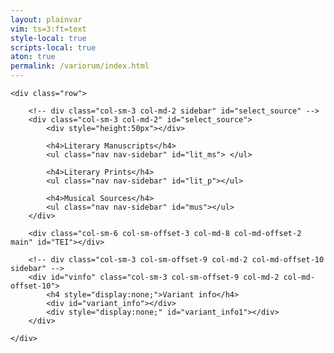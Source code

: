 ```yaml
---
layout: plainvar
vim: ts=3:ft=text
style-local: true
scripts-local: true
aton: true
permalink: /variorum/index.html
---
```


<div class="container-fluid">


	<div class="row">

		<!-- div class="col-sm-3 col-md-2 sidebar" id="select_source" -->
		<div class="col-sm-3 col-md-2" id="select_source">
			<div style="height:50px"></div>

			<h4>Literary Manuscripts</h4>
			<ul class="nav nav-sidebar" id="lit_ms"> </ul>

			<h4>Literary Prints</h4>
			<ul class="nav nav-sidebar" id="lit_p"></ul>

			<h4>Musical Sources</h4>
			<ul class="nav nav-sidebar" id="mus"></ul>
		</div>

		<div class="col-sm-6 col-sm-offset-3 col-md-8 col-md-offset-2 main" id="TEI"></div>

		<!-- div class="col-sm-3 col-sm-offset-9 col-md-2 col-md-offset-10 sidebar" -->
		<div id="vinfo" class="col-sm-3 col-sm-offset-9 col-md-2 col-md-offset-10">
			<h4 style="display:none;">Variant info</h4>
			<div id="variant_info"></div>
			<div style="display:none;" id="variant_info1"></div>
		</div>

	</div>
</div>


<script>


function adjustVariants() {
	var active = document.querySelector("tei-seg.variant.active");

	if (VARIANTID) {
		READINGS[VARIANTID] = {};
	}
	var cleanactive = "";
	if (active) {
		active = active.textContent;
		cleanactive = cleanText(active);
	} else {
		active = null;
		cleanactive = null;
	}

	var newroot = document.querySelector("#variant_info");
	var root = document.querySelector("div#variant_info1");
	if (!root) {
		console.log("NO VARIANT INFO");
		if (newroot) {
			newroot.innerHTML = "";
		} 
		return;
	}
	var divs = root.querySelectorAll("div");
	if (divs.length == 0) {
		console.log("DID NOT FIND ANY DIFFs in DIV");
		if (newroot) {
			newroot.innerHTML = "";
		} 
		return;
	}
	// console.log("DIVS", divs);
	var data = [];
	var ps;
	var i;
	var j;
	var sources;
	var rawtext;
	var pieces;
	for (i=0; i<divs.length; i++) {
		data[i] = {};
		ps = divs[i].querySelectorAll("p.variant_text");
		if (ps.length == 0) {
			continue;
		}
		data[i].variant_text = [];
		var value = ps[0].textContent;
		// Remove punctuation at the end of the string
		value = value.replace(/[:;,.?!]\s*$/, "");
		rawtext = value;
		data[i].variant_text.push(value);
		data[i].compare_text = cleanText(value);
		ps = divs[i].querySelector("p");
		if (!ps) {
			continue;
		}
		data[i].sources = extractSourceList(ps.innerHTML);
		if (VARIANTID) {
			var vinfo = READINGS[VARIANTID];
			if (vinfo) {
				for (j=0; j<data[i].sources.length; j++) {
					vinfo[data[i].sources[j]] = rawtext;
				}
			}
		}
	}
	data = mergeSimilarVariants(data);
	content = createContent(data, cleanactive, active);
	newroot = document.querySelector("#variant_info");
	if (newroot) {
		// console.log("UPDATING OUTPUT");
		newroot.innerHTML = content;
	} else {
		console.log("CANNOT FIND #variant_info");
	}
	// console.log("OUTPUT data = ", data);
}



//////////////////////////////
//
// addVariant --
//

function addVariant(list1, list2) {
	var found;
	var i;
	var j;
	var output = [];
	for (i=0; i<list1.length; i++) {
		output.push(list1[i]);
	}

	for (i=0; i<list2.length; i++) {
		found = 0;
		for (j=0; j<list1.length; j++) {
			if (list1[j] === list2[i]) {
				found = 1;
				break;
			}
		}
		if (!found) {
			output.push(list2[i]);
		}
	}
	output = output.sort(function(a, b) { 
		return a.toLowerCase().localeCompare(b.toLowerCase(),  'en')});
	return output;
}



//////////////////////////////
//
// extractSourceList --
//

function extractSourceList(text) {
	//	pieces = text.split(/\s*,\s*/);
	var matches = text.match(/(?<=\/source\/)([^"]+)(?=">)/g);
	if (!matches) {
		return [];
	}
	var output = matches;
	return output;
}



//////////////////////////////
//
// putConcordancesFirst --
//

function putConcordancesFirst(a, b) {
	var testingA = a.compare_text;
	var testingB = b.compare_text;
	if (testingA === CLEANACTIVE) {
		// force concordance to top of list
		return -1;
	}
	if (testingB === CLEANACTIVE) {
		// force concordance to top of list
		return +1;
	}
	// otherwise sort by manuscript/print/setting:
	return compareSources(a.sources[0], b.sources[0]);
}



//////////////////////////////
//
// createContent --
//

var CLEANACTIVE;

function createContent(data, cleanactive, rawactive) {
	CLEANACTIVE = cleanactive;
	var output = "";
	var newdata = data.sort(putConcordancesFirst);

	var start = 0;
	output += "<h1>Concordances</h1>";
	if (newdata[start].compare_text == cleanactive) {
		output += createEntryText(newdata[0], cleanactive, rawactive);
		start++;
	} else {
		output += "<h2>None</h2>";
		output += "<hr/>";
	}

	output += "<h1>Variants</h1> ";

	if (start == newdata.length) {
		output += "<h2>None</h2>";
	} else {
		for (var i=start; i<newdata.length; i++) {
			output += createEntryText(newdata[i], cleanactive, rawactive);
		}
	}
	return output;
}




//////////////////////////////
//
// createEntryText --
//

function createEntryText(entry, cleanactive, rawactive) {
	var output = "";
	output += "<div>";
	output += "<p>";
	output += createSourceList(entry.sources);
	output += "</p>";
	output += "<p class='variant_text'>";
	output += createVariantText(entry.variant_text, cleanactive, rawactive);
	output += "</p>";
	output += "<hr/>";
	output += "</div>";
	return output;
}



//////////////////////////////
//
// createSourceList --
//


function createSourceList(list) {
	var newlist = sortSourceList(list);
	var clist = compactList(newlist);
	var output = "";
	for (var i=0; i<clist.length; i++) {
		output += clist[i];
		if (i < clist.length - 1) {
			output += ", ";
		}
	}
	return output;
}



//////////////////////////////
//
// compactList --
//

function compactList(list) {
	var output = [];
	var matches;
	var entry;
	var testp;;
	var name;
	var abbr;
	var rawtext;
	var id;
	var nabbr;
	var popup;
	var info;
	var voice;
	var previous = "";
	for (var i=0; i<list.length; i++) {
		matches = list[i].match(/^(T[a-z][a-z]\d+[a-z]+)-(.*)/)

		if (matches) {
			voice = matches[2];
			id = list[i].replace(/-.*/, "");
			var vid = id + "-" + voice;
			// A musical setting source;
			testp = matches[1];
			name = matches[2];
			matches = name.match(/^([A-Z])/);
			if (matches) {
				abbr = matches[1];
			} else {
				abbr = "X";
			}
			matches = name.match(/_(.*)/);
			if (matches) {
				nabbr = matches[1];
			} else {
				nabbr = "";
			}
			popup = null;
			info = SETTINGS[id];
			if (info) {
				popup = info.CATALOGNUM + ": ";
				popup += info.COMPOSER;
				if (info.NORMPUBSHORT) {
					popup += "; " + info.NORMPUBSHORT;
				}
				if (info.PRINCEPSLOC) {
					popup += ": " + info.PRINCEPSLOC;
				}
				if (info.PRINCEPSYEAR) {
					popup += ", " + info.PRINCEPSYEAR;
				}
				if (info.PRINCEPSRISM) {
					popup += " (RISM " + info.PRINCEPSRISM + ")";
				}

				if (VARIANTID) {
					var vinfo = READINGS[VARIANTID];
					if (vinfo) {
						rawtext = vinfo[list[i]]
						if (rawtext) {
							rawtext = rawtext.replace(/["]/g, "");
							popup += '. Variant text: ' + rawtext;
						}
					}
				}

			}
			if (testp === previous) {
				entry = output[output.length-1];
				entry += '<a';
				if (popup) {
					entry += ' title="' + popup + '"';
				}
				entry += ' href="#/source/' + vid + '">';
				entry += abbr;
				if (nabbr) {
					entry += "<sub>" + nabbr + "</sub>";
				}
				entry += "</a>";
				output[output.length-1] = entry;
			} else {
				entry = testp + ":";
				entry += '<a';
				if (popup) {
					entry += ' title="' + popup + '"';
				}
				entry += ' href="#/source/' + vid + '">';
				entry += abbr;
				if (nabbr) {
					entry += "<sub>" + nabbr + "</sub>";
				}
				entry += "</a>";
				output.push(entry);
			}
			previous = testp;
		} else {
			// Either a manuscript or a print source
			popup = null;
			info = MANUSCRIPTS[list[i]];
			if (info) {
				popup = list[i] + ": " + info.SIGLUM + ", " + info.LOCATION;
				if (info.DATING) {
					popup += ", " + info.DATING;
				}
				if (info.DESCRIPTION) {
					popup += ", " + info.DESCRIPTION;
				}
				popup = popup.replace(/"/g, "");
				popup = popup.replace(/<.*?>/g, "");
			}
			if (!info) {
				info = PRINTS[list[i]];
				if (info) {
					popup = list[i] + ": " + info.PRINTTITLE;
					if (info.PUBLISHER) {
						popup += ", " + info.PUBLISHER;
					}
					if (info.PUBLOCATION) {
						popup += ", " + info.PUBLOCATION;
					}
					if (info.PUBYEAR) {
						popup += ", " + info.PUBYEAR;
					}
					popup = popup.replace(/"/g, "");
					popup = popup.replace(/<.*?>/g, "");
				}
			}

			if (popup) {
				if (VARIANTID) {
					var vinfo = READINGS[VARIANTID];
					if (vinfo) {
						rawtext = vinfo[list[i]]
						if (rawtext) {
							rawtext = rawtext.replace(/["]/g, "");
							popup += '. Variant text: ' + rawtext;
						}
					}
				}
			}

			entry = "<a ";
			if (popup) {
				entry += "title=\"" + popup + "\"";
			}
			entry += " href='#/source/" + list[i] + "'>" + list[i] + "</a>";
			output.push(entry);
		}
	}

	return output;
}



//////////////////////////////
//
// sortSourceList --
//

function sortSourceList(list) {
	return list.sort(function(a, b) { return compareSources(a, b); });
}


//////////////////////////////
//
// compareSources --
//

function compareSources(a, b) {
		var atype = 0;
		var btype = 0;

		if (a.match(/^S\d+$/)) {
			atype = 2;
		} else if (a.match(/^T[a-z]{2}\d+/)) {
			atype = 3;
		} else {
			atype = 1;
		}

		if (b.match(/^S\d+$/)) {
			btype = 2;
		} else if (b.match(/^T[a-z]{2}\d+/)) {
			btype = 3;
		} else {
			btype = 1;
		}

		if (atype > btype) {
			return +1;
		} else if (atype < btype) {
			return -1;
		}

		var matchesA = a.match(/^(T[a-z][a-z]\d+[a-z]+)-(.*)/);
		var matchesB = b.match(/^(T[a-z][a-z]\d+[a-z]+)-(.*)/);
		if (matchesA && matchesB) {
			var idA = matchesA[1];
			var idB = matchesB[1];
			if (idA > idB) {
				return 1;
			} else if (idA < idB) {
				return -1;
			}
			// the IDs are the same so sort by instrument;
			var nameA = matchesA[1];
			var nameB = matchesB[1];
			var testA = 0;
			var testB = 0;

			if      (nameA.match(/Cant/i))    { testA = 1; }
			else if (nameA.match(/Alt/i))     { testA = 2; }
			else if (nameA.match(/Tenor/i))   { testA = 3; }
			else if (nameA.match(/Bass/i))    { testA = 4; }
			else if (nameA.match(/Quint/i))   { testA = 5; }
			else if (nameA.match(/Sest/i))    { testA = 6; }
			else if (nameA.match(/Sept/i))    { testA = 7; }
			else if (nameA.match(/Ott/i))     { testA = 8; }
			else if (nameA.match(/Non/i))     { testA = 9; }
			else if (nameA.match(/^Deci/i))   { testA = 10; }
			matchesA = nameA.match(/_(\d)/);
			if (matchesA) {
				testA += parseInt(matchesA[1])/10.0;
			}
			// 11 and 12 also in one case

			if      (nameB.match(/Cant/i))    { testB = 1; }
			else if (nameB.match(/Alt/i))     { testB = 2; }
			else if (nameB.match(/Tenor/i))   { testB = 3; }
			else if (nameB.match(/Bass/i))    { testB = 4; }
			else if (nameB.match(/Quint/i))   { testB = 5; }
			else if (nameB.match(/Sest/i))    { testB = 6; }
			else if (nameB.match(/Sept/i))    { testB = 7; }
			else if (nameB.match(/Ott/i))     { testB = 8; }
			else if (nameB.match(/Non/i))     { testB = 9; }
			else if (nameB.match(/^Deci/i))   { testB = 10; }
			matchesB = nameB.match(/_(\d)/);
			if (matchesB) {
				testB += parseInt(matchesB[1])/10.0;
			}
			// 11 and 12 also in one case

			if (testA > testB) { return 1; }
			if (testA < testB) { return -1; }
			return 0;
		}

		var pmatchA = a.match(/^S(\d+)/);
		var pmatchB = a.match(/^S(\d+)/);
		if (pmatchA && pmatchB) {
			var valueA = parseInt(pmatchA[1]);
			var valueB = parseInt(pmatchB[1]);
			if (valueA < valueB) {
				return -1;
			} else if (valueA < valueB) {
				return +1;
			} else {
				return 0;
			}
		}

		return a.localeCompare(b);
	}




//////////////////////////////
//
// getPopupTitleForRawVariant -- returns a title that is a list of the
//    sources that use that exact variant spelling/punctuation.
//

function getPopupTitleForRawVariant(vinfo, matchtext) {
	if (!vinfo) {
		return "";
	}
	var title = "";
	var list = [];
	var keys = Object.keys(vinfo);
	for (var j=0; j<keys.length; j++) {
		if (vinfo[keys[j]] === matchtext) {
			list.push(keys[j]);
		}
	}
	var pid;
	var id;
	var voice;
	var value;
	var matches;
	var pmatches;
	if (list.length > 0) {
		for (j=0; j<list.length; j++) {
			value = list[j];
			matches = value.match(/^(T[a-z][a-z]\d+[a-z]+)-([A-Z].*)/);
			if (matches) {
				// a musical setting.
				id = matches[1];
				voice = matches[2];
				voice = voice.replace(/[a-z_]+/g, "");

				// check if the previous entry is the same setting and
				// contract if so.
				pmatches = null;
				if (j > 0) {
					pmatches = list[j-1].match(/^(T[a-z][a-z]\d+[a-z]+)-(.*)/);
				}
				if (pmatches) {
					pid = pmatches[1];
					if (pid === id) {
						// contract with last entry
						title = title.replace(/,\s*$/, "");
						title += voice;
					} else {
						// new entry for setting
						title += id + "-" + voice;
					}
				} else {
					// new entry for setting
					title += id + "-" + voice;
				}
			} else {
				// a manuscript or a print, so no contracting of the ids:
				title += list[j];
			}
			if (j < list.length - 1) {
				title += ", ";
			}
		}
	}
	return title;
}



//////////////////////////////
//
// createVariantText --
//

function createVariantText(list, cleanactive, rawactive) {
	var output = "";
	var testing;
	var best = "";
	var i;
	var vinfo;
	if (VARIANTID) {
		vinfo = READINGS[VARIANTID];
	}

	// display exact match:
	for (i=0; i<list.length; i++) {
		if (list[i] === rawactive) {
			title = getPopupTitleForRawVariant(vinfo, list[i]);
			output += "<span";
			if (title) {	
				output += " title='" + title + "'";
			}
			output += " class='variant active'>";
			output += list[i];
			output += "</span>";
			output += "<br/>";
		}
	}

	// display non-exact matches:
	for (i=0; i<list.length; i++) {
		if (list[i] === rawactive) {
			continue;
		}
		testing = cleanText(list[i]);
		output += "<span";
		title = getPopupTitleForRawVariant(vinfo, list[i]);
		if (title) {	
			output += " title='" + title + "'";
		}
		if (testing === cleanactive) {
			output += " class='variant active'>";
		} else {
			output += ">";
		}
		output += list[i];
		output += "</span>";
		if (i < list.length - 1) {
			output += "<br/>";
		}
	}

	return output;
}


var observer = new MutationObserver(adjustVariants);
var node = document.querySelector("div#variant_info1");
if (node) {
	console.log("OBSERVING NODE", node);
	observer.observe(node, { childList: true, subtree: true })
} else {
	console.log("NODE IS ", node);
}



//////////////////////////////
//
// mergeSimilarVariants --
//

function mergeSimilarVariants(data) {
	var entries = {};
	var i;
	var id;

	for (i=0; i<data.length; i++) {
		id = data[i].compare_text;
		if (!entries[id]) {
			entries[id] = data[i];
			continue;
		}
		// console.log("MERGING", data[i].variant_text[0], "WITH", id);
		entries[id] = mergeEntries(entries[id], data[i]);
	}
	var keys = Object.keys(entries);
	var output = [];
	for (i=0; i<keys.length; i++) {
		output[i] = entries[keys[i]];
	}
	return output;
}



//////////////////////////////
//
// mergeEntries --
//

function mergeEntries(obj1, obj2) {
	// obj1.variant_text = obj1.variant_text.concat(obj2.variant_text);
	obj1.variant_text = addVariant(obj1.variant_text, obj2.variant_text);
	obj1.sources = obj1.sources.concat(obj2.sources);
	return obj1;
}



//////////////////////////////
//
// cleanText -- Remvoe punctionation
//

function cleanText(text) {
	text = text.toLowerCase();

	// remove accents
	text = text.replace(/é/g, "e");
	text = text.replace(/è/g, "e");
	text = text.replace(/ó/g, "o");
	text = text.replace(/ò/g, "o");
	text = text.replace(/í/g, "i");
	text = text.replace(/ì/g, "i");
	text = text.replace(/ú/g, "u");
	text = text.replace(/ù/g, "u");
	text = text.replace(/á/g, "a");
	text = text.replace(/à/g, "a");

	// replace spelling variants
	text = text.replace(/ & /g, " e ");   // &  => e
	text = text.replace(/\bet\b/g, "e");  // et => e
	text = text.replace(/\bhai\b/g, "ahi");
	text = text.replace(/\bh?aime\b/g, "ahime");
	text = text.replace(/\banc'?h?ora?/g, "ancora");
	text = text.replace(/\bapria\b/g, "apriva");
	text = text.replace(/\bardiva\b/g, "ardia");
	text = text.replace(/\bbeltade\b/g, "beltate");
	text = text.replace(/\bben ch'?e\b/g, "benche");
	text = text.replace(/\bch'\b/g, "che ");
	text = text.replace(/\bciel'?\b/g, "cielo ");
	text = text.replace(/\bcu?or'?e?\b/g, "cuore");
	text = text.replace(/\bin ?vano?\b/g, "invano");
	text = text.replace(/\bfra\b/g, "tra");
	text = text.replace(/\btruova\b/g, "trova");
	text = text.replace(/\bdifendia\b/g, "difenda");
	text = text.replace(/\bei\b/g, "egli");
	text = text.replace(/\bsia\b/g, "fia");
	text = text.replace(/\boltra\b/g, "oltre");
	text = text.replace(/\bonesta\b/g, "honesta");
	text = text.replace(/\bonesto\b/g, "honesto");
	text = text.replace(/\bore\b/g, "hore");
	text = text.replace(/\bod'arte\b/g, "od arte");
	text = text.replace(/\borecchi\b/g, "orecchie");
	text = text.replace(/\bgia\s+mai\b/g, "giamai");
	text = text.replace(/\borecchi\b/g, "orecchie");
	text = text.replace(/\bh?ora?'?\b/g, "ora");
	text = text.replace(/\bfacell'e\b/g, "facelle e");
	text = text.replace(/\bfacelli\b/g, "facelle");
	text = text.replace(/\bfu?oco?'?\b/g, "fuoco");
	//text = text.replace(/\bgl'\b/g, "il");
	// text = text.replace(/\ble\b/g, "il");
	text = text.replace(/\bsguardo\b/g, "guardo");
	text = text.replace(/\boh?ime\b/g, "hoime");
	text = text.replace(/\bfue?'?\s/g, "fu ");
	text = text.replace(/\bnell?e?'?\b/g, "ne le ");
	text = text.replace(/\bnell?a?'?\b/g, "ne la ");
	text = text.replace(/\bne l'?\b/g, "ne la ");  // could be "ne lo"
	text = text.replace(/\bl\b/g, "il");
	text = text.replace(/\bn\b/g, "in");
	text = text.replace(/\bl'\s\b/g, "la "); // could be "lo" as well.
	text = text.replace(/\bman'?\s/g, "mano ");
	text = text.replace(/\bm'\b/g, "mi ");
	text = text.replace(/\bn'\b/g, "ne ");
	text = text.replace(/\bprend'\b/g, "prenda ");
	text = text.replace(/\bpoi che\b/g, "poiche");
	text = text.replace(/\bper che\b/g, "perche");
	text = text.replace(/\bstrai\b/g, "strali");
	text = text.replace(/\bvedeva\b/g, "vedea");
	text = text.replace(/\bvagho\b/g, "vago");
	text = text.replace(/\bvagha\b/g, "vaga");
	text = text.replace(/\bsu?ono?'?\b/g, "suono ");
	text = text.replace(/\btal'?h?ora?\b/g, "talora ");
	text = text.replace(/\bsu?oli?'?\b/g, "suoli ");
	text = text.replace(/\bsol'?\b/g, "sole ");
	text = text.replace(/\bson'?\b/g, "sono ");
	text = text.replace(/\bsen'?\b/g, "seno ");
	text = text.replace(/\bper l'\b/g, "per lo");  // could be "per la"
	text = text.replace(/\bond'?\b/g, "onde ");
	text = text.replace(/\bh?ora?'?\b/g, "ora ");
	text = text.replace(/\bh?umile?'?\b/g, "humile "); // coule be "humile"

/*  Other spelling equivalents to think about:
	face o	fac'o	fac',o
	forza od	forz'od	forza o d'	forz'o d'	forz'od
	fossi	fussi	foss'	fuss'
	humili	umili	humil	umil	humil'	umil'
	ne gli	negli	ne gl'	negl'
	ne lo	nello	nel	nell'	ne l'	ne 'l
	nei	ne i	ne'
	non lo	no 'l
	sulla	su la	sull'	su l'
	sullo	su lo	sull'	su l'	su 'l

	// martire	martir
	//X martiri	martir
	// di	d'
	// dei	de i	de'
	// ai	a i	a'
	// bella	bell'
	// bello	bel	bell'
	// de	de'
	// de la	della	dell'	de l'
	// de lo	dello	del	dell'	de l'	de 'l

	/ desire	desir
	//X desiri	desir
	// tanto e	tant'e
	//X tanti e	tant'e
*/

	text = text.replace(/[^A-Za-z'<>]/g, " ");
	text = text.replace(/\s+/g, " ");
	text = text.replace(/^\s+/, "");
	text = text.replace(/\s+$/, "");

	text = text.replace(/[^\w\s]|(.)(?=\1)/gi, "");

	return text;
}


//////////////////////////////
//
// DOMContentLoaded event listener -- Prepare MANUSCRIPT database for popups.
//

document.addEventListener("DOMContentLoaded", function() {
	var i;
	var request = new XMLHttpRequest();
	request.open("GET", "/data/indexes/rime-manuscripts.aton");
	request.send();
	request.onload = function() {
		var aton = new ATON;
		var data = aton.parse(this.responseText).MANUSCRIPT;
		for (i=0; i<data.length; i++) {
			var id = data[i].SMSIGLUM;
			id = id.replace(/<.*?>/g, "");
			MANUSCRIPTS[id] = data[i];
		}
		// console.log("MANUSCRIPTS", MANUSCRIPTS);
	};
});

document.addEventListener("DOMContentLoaded", function() {
	var i;
	var request = new XMLHttpRequest();
	request.open("GET", "/data/indexes/gerusalemme-manuscripts.aton");
	request.send();
	request.onload = function() {
		var aton = new ATON;
		var data = aton.parse(this.responseText).MANUSCRIPT;
		for (i=0; i<data.length; i++) {
			var id = data[i].SMSIGLUM;
			id = id.replace(/<.*?>/g, "");
			MANUSCRIPTS[id] = data[i];
		}
		// console.log("MANUSCRIPTS", MANUSCRIPTS);
	};
});

document.addEventListener("DOMContentLoaded", function() {
	var i;
	var request = new XMLHttpRequest();
	request.open("GET", "/data/indexes/aminta-manuscripts.aton");
	request.send();
	request.onload = function() {
		var aton = new ATON;
		var data = aton.parse(this.responseText).MANUSCRIPT;
		for (i=0; i<data.length; i++) {
			var id = data[i].SMSIGLUM;
			id = id.replace(/<.*?>/g, "");
			MANUSCRIPTS[id] = data[i];
		}
		// console.log("MANUSCRIPTS", MANUSCRIPTS);
	};
});


document.addEventListener("DOMContentLoaded", function() {
	var i;
	var request = new XMLHttpRequest();
	request.open("GET", "/data/indexes/other-manuscripts.aton");
	request.send();
	request.onload = function() {
		var aton = new ATON;
		var data = aton.parse(this.responseText).MANUSCRIPT;
		for (i=0; i<data.length; i++) {
			var id = data[i].SMSIGLUM;
			id = id.replace(/<.*?>/g, "");
			MANUSCRIPTS[id] = data[i];
		}
		// console.log("MANUSCRIPTS", MANUSCRIPTS);
	};
});


//////////////////////////////
//
// DOMContentLoaded event listener -- Prepare PRINTS database for popups.
//

document.addEventListener("DOMContentLoaded", function() {
	var i;
	var request = new XMLHttpRequest();
	request.open("GET", "/data/indexes/rime-prints.aton");
	request.send();
	request.onload = function() {
		var aton = new ATON;
		var data = aton.parse(this.responseText).PRINT;
		for (i=0; i<data.length; i++) {
			var id = "S" + data[i].SPRINTNUM;
			id = id.replace(/<.*?>/g, "");
			PRINTS[id] = data[i];
		}
		// console.log("PRINTS", PRINTS);
	};
});

document.addEventListener("DOMContentLoaded", function() {
	var i;
	var request = new XMLHttpRequest();
	request.open("GET", "/data/indexes/gerusalemme-prints.aton");
	request.send();
	request.onload = function() {
		var aton = new ATON;
		var data = aton.parse(this.responseText).PRINT;
		for (i=0; i<data.length; i++) {
			var id = data[i].SPRINTNUM;
			if (id.charAt(0).match(/\d/)) {
				id = "S" + data[i].SPRINTNUM;
			}
			id = id.replace(/<.*?>/g, "");
			PRINTS[id] = data[i];
		}
		// console.log("PRINTS", PRINTS);
	};
});

document.addEventListener("DOMContentLoaded", function() {
	var i;
	var request = new XMLHttpRequest();
	request.open("GET", "/data/indexes/aminta-prints.aton");
	request.send();
	request.onload = function() {
		var aton = new ATON;
		var data = aton.parse(this.responseText).PRINT;
		for (i=0; i<data.length; i++) {
			var id = data[i].SPRINTNUM;
			if (id.charAt(0).match(/\d/)) {
				id = "S" + data[i].SPRINTNUM;
			}
			id = id.replace(/<.*?>/g, "");
			PRINTS[id] = data[i];
		}
		// console.log("PRINTS", PRINTS);
	};
});

document.addEventListener("DOMContentLoaded", function() {
	var i;
	var request = new XMLHttpRequest();
	request.open("GET", "/data/indexes/other-prints.aton");
	request.send();
	request.onload = function() {
		var aton = new ATON;
		var data = aton.parse(this.responseText).PRINT;
		for (i=0; i<data.length; i++) {
			var id = data[i].SPRINTNUM;
			if (id.charAt(0).match(/\d/)) {
				id = "S" + data[i].SPRINTNUM;
			}
			id = id.replace(/<.*?>/g, "");
			PRINTS[id] = data[i];
		}
		// console.log("PRINTS", PRINTS);
	};
});



//////////////////////////////
//
// DOMContentLoaded event listener -- Prepare Rime settings database for popups.
//


document.addEventListener("DOMContentLoaded", function() {
	var i;
	var request = new XMLHttpRequest();
	request.open("GET", "/data/indexes/rime-settings.aton");
	request.send();
	request.onload = function() {
		var aton = new ATON;
		var data = aton.parse(this.responseText).SETTING;
		console.log("DATA", data);
		for (i=0; i<data.length; i++) {
			var id = data[i].CATALOGNUM;
			SETTINGS[id] = data[i];
		}
		// console.log("SETTINGS", SETTINGS);
	};
});



//////////////////////////////
//
// DOMContentLoaded event listener -- Prepare Gerusalemme settings database for popups.
//

document.addEventListener("DOMContentLoaded", function() {
	var i;
	var request = new XMLHttpRequest();
	request.open("GET", "/data/indexes/gerusalemme-settings.aton");
	request.send();
	request.onload = function() {
		var aton = new ATON;
		var data = aton.parse(this.responseText).SETTING;
		// console.log("DATA", data);
		for (i=0; i<data.length; i++) {
			var id = data[i].CATALOGNUM;
			SETTINGS[id] = data[i];
		}
		// console.log("SETTINGS", SETTINGS);
	};
});



//////////////////////////////
//
// DOMContentLoaded event listener -- Prepare Aminta settings database for popups.
//

document.addEventListener("DOMContentLoaded", function() {
	var i;
	var request = new XMLHttpRequest();
	request.open("GET", "/data/indexes/aminta-settings.aton");
	request.send();
	request.onload = function() {
		var aton = new ATON;
		var data = aton.parse(this.responseText).SETTING;
		console.log("AMINTA DATA", data);
		for (i=0; i<data.length; i++) {
			var id = data[i].CATALOGNUM;
			SETTINGS[id] = data[i];
		}
		// console.log("SETTINGS", SETTINGS);
	};
});



//////////////////////////////
//
// DOMContentLoaded event listener -- Prepare Other settings database for popups.
//

document.addEventListener("DOMContentLoaded", function() {
	var i;
	var request = new XMLHttpRequest();
	request.open("GET", "/data/indexes/other-settings.aton");
	request.send();
	request.onload = function() {
		var aton = new ATON;
		var data = aton.parse(this.responseText)
		// console.log("OTHER DATA", data).SETTING;
		for (i=0; i<data.length; i++) {
			var id = data[i].CATALOGNUM;
			SETTINGS[id] = data[i];
		}
		// console.log("SETTINGS", SETTINGS);
	};
});



var poemobserver = new MutationObserver(selectFirstVariant);
var TEI = null;

document.addEventListener("DOMContentLoaded", function() {
	TEI = document.querySelector("#TEI");
	console.log("TEI =================== ", TEI);
	poemobserver.observe(TEI, { childList: true, subtree: true })
	TEI.addEventListener("click", clickingOnVariant);
});

function clickingOnVariant(event) {
	// console.log("++++++++++ CLICK EVENT", event);
	// console.log("TARGET", event.target);
	// this is no longer used because the click event
	// is processed in the variorum.js file now.
}


var VARIANTID = null;

function selectFirstVariant() {
	var lines = TEI.querySelectorAll("tei-l");
	var segs;
	var seg;
	var i;
	var xmlid;
	var j;
	if (VARIANTID) {
		for (i=0; i<lines.length; i++) {
			var segs = lines[i].querySelectorAll("tei-seg.variant");
			for (j=0; j<segs.length; j++) {
				xmlid = segs[j].getAttribute("xml:id");
				if (xmlid === VARIANTID) {
					segs[j].click();
					return;
				}
			}
		}
	} else {
		for (i=0; i<lines.length; i++) {
			seg = lines[i].querySelector("tei-seg.variant");
			if (!seg) {
				continue;
			}
			VARIANTID = seg.getAttribute("xml:id");
			seg.click();
			return;
		}
	}

}


</script>


